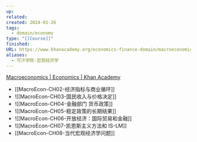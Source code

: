 ```yaml
---
up: 
related: 
created: 2024-01-26
tags:
  - domain/economy
type: "[[Course]]"
finished: 
URL: https://www.khanacademy.org/economics-finance-domain/macroeconomics
aliases:
  - 可汗学院-宏观经济学
---
```


[Macroeconomics | Economics | Khan Academy](https://www.khanacademy.org/economics-finance-domain/macroeconomics)




- [[MacroEcon-CH02-经济指标与商业循环]]
- ![[MacroEcon-CH03-国民收入与价格决定]]
- ![[MacroEcon-CH04-金融部门 货币政策]]
- ![[MacroEcon-CH05-稳定政策的长期结果]]
- ![[MacroEcon-CH06-开放经济：国际贸易和金融]]
- ![[MacroEcon-CH07-凯恩斯主义方法和 IS-LM]]
- [[MacroEcon-CH08-当代宏观经济学问题]]